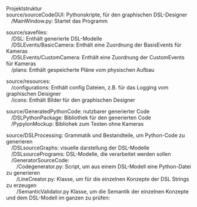 Projektstruktur\
source/sourceCodeGUI: Pythonskripte, für den graphischen DSL-Designer \
&emsp;/MainWindow.py: Startet das Programm
  
source/savefiles: \
&emsp;/DSL:                    Enthält generierte DSL-Modelle\
&emsp;/DSLEvents/BasicCamera:  Enthält eine Zuordnung der BasisEvents für Kameras\
&emsp;/DSLEvents/CustomCamera: Enthält eine Zuordnung der CustomEvents für Kameras\
&emsp;/plans:                  Enthält gespeicherte Pläne vom physischen Aufbau

source/resources: \
&emsp;/configurations:   Enthält config Dateien, z.B. für das Logging vom graphischen Deisigner\
&emsp;/icons:            Enthält Bilder für den graphischen Designer

source/GeneratedPythonCode: nutzbarer generierter Code\
&emsp;/DSLPythonPackage:  Bibliothek für den generierten Code\
&emsp;/PypylonMockup:     Bibliohek zum Testen ohne Kameras

source/DSLProcessing: Grammatik und Bestandteile, um Python-Code zu generieren\
  &emsp;/DSLsourceGraphs:     visuelle darstellung der DSL-Modelle\
  &emsp;/DSLsourcePrograms:   DSL-Modelle, die verarbeitet werden sollen\
  &emsp;/GeneratorSourceCode:\
  &emsp;&emsp;/Codegenerator.py: Script, um aus einem DSL-Modell eine Python-Datei zu generieren\
  &emsp;&emsp;/LineCreator.py: Klasse, um für die einzelnen Konzepte der DSL Strings zu erzeugen\
  &emsp;&emsp;/SemanticValidator.py Klasse, um die Semantik der einzelnen Konzepte und dem DSL-Modell im ganzen zu prüfen:
  
  
  
  

